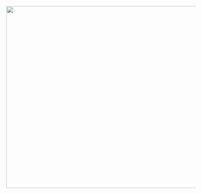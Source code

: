 <a href="url"><img src="https://media.giphy.com/media/38HPThklET2R2rBiM0/giphy.gif" align="left" height="485" width="1920" ></a>
